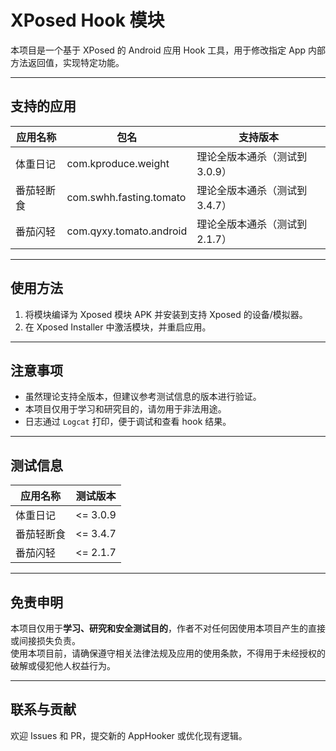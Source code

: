 # XPosed Hook 模块

本项目是一个基于 XPosed 的 Android 应用 Hook 工具，用于修改指定 App 内部方法返回值，实现特定功能。

---

## 支持的应用

| 应用名称 | 包名 | 支持版本 |
|----------|------|----------|
| 体重日记 | com.kproduce.weight | 理论全版本通杀（测试到 3.0.9） |
| 番茄轻断食 | com.swhh.fasting.tomato | 理论全版本通杀（测试到 3.4.7） |
| 番茄闪轻 | com.qyxy.tomato.android | 理论全版本通杀（测试到 2.1.7） |

---

## 使用方法

1. 将模块编译为 Xposed 模块 APK 并安装到支持 Xposed 的设备/模拟器。  
2. 在 Xposed Installer 中激活模块，并重启应用。  

---

## 注意事项

- 虽然理论支持全版本，但建议参考测试信息的版本进行验证。
- 本项目仅用于学习和研究目的，请勿用于非法用途。
- 日志通过 `Logcat` 打印，便于调试和查看 hook 结果。

---

## 测试信息

| 应用名称 | 测试版本 |
|----------|----------|
| 体重日记 | <= 3.0.9 |
| 番茄轻断食 | <= 3.4.7 |
| 番茄闪轻 | <= 2.1.7 |

---

## 免责申明

本项目仅用于**学习、研究和安全测试目的**，作者不对任何因使用本项目产生的直接或间接损失负责。  
使用本项目前，请确保遵守相关法律法规及应用的使用条款，不得用于未经授权的破解或侵犯他人权益行为。  

---

## 联系与贡献

欢迎 Issues 和 PR，提交新的 AppHooker 或优化现有逻辑。
